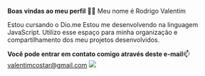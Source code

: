**Boas vindas ao meu perfil** 💙💙
Meu nome é Rodrigo Valentim

Estou cursando o Dio.me
Estou me desenvolvendo na linguagem JavaScript.
Utilizo esse espaço para minha organização e compartilhamento dos meu projetos desenvolvidos.

**Você pode entrar em contato comigo através deste e-mail**📫
valentimcostar@gmail.com
![](https://media.giphy.com/media/XElbX0BRDLvfh3aCtb/giphy.gif?cid=790b7611nc8sroqmpne8nfe3circrbglegd6pqn7hq0vfi5c&ep=v1_gifs_search&rid=giphy.gif&ct=g)
